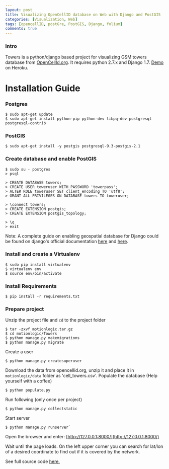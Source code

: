 ```yaml
---
layout: post
title: Visualizing OpenCellID database on Web with Django and PostGIS
categories: [Visualization, Web]
tags: [opencellID, postGre, PostGIS, Django, folium]
comments: true
---
```


### Intro

Towers is a python/django based project for visualizing GSM towers database from [OpenCellId.org](http://opencellid.org). It requires python 2.7.x and Django 1.7.
[Demo](http://opencellid.herokuapp.com) on Heroku. 
# Installation Guide

### Postgres

```
$ sudo apt-get update
$ sudo apt-get install python-pip python-dev libpq-dev postgresql postgresql-contrib
```

### PostGIS

```
$ sudo apt-get install -y postgis postgresql-9.3-postgis-2.1
```
### Create database and enable PostGIS

```
$ sudo su - postgres
> psql

> CREATE DATABASE towers;
> CREATE USER toweruser WITH PASSWORD 'towerpass';
> ALTER ROLE toweruser SET client_encoding TO 'utf8';
> GRANT ALL PRIVILEGES ON DATABASE towers TO toweruser;

> \connect towers;
> CREATE EXTENSION postgis;
> CREATE EXTENSION postgis_topology;

> \q
> exit
```
Note: A complete guide on enabling geospatial database for Django could be found on django's official documentation [here](https://docs.djangoproject.com/en/1.7/ref/contrib/gis/install/) and [here](https://docs.djangoproject.com/en/1.7/ref/contrib/gis/install/geolibs/).

### Install and create a Virtualenv
```
$ sudo pip install virtualenv
$ virtualenv env
$ source env/bin/activate
```
### Install Requirements
```
$ pip install -r requirements.txt
```
### Prepare project 
Unzip the project file and `cd` to the project folder 
```
$ tar -zxvf motionlogic.tar.gz
$ cd motionlogic/Towers
$ python manage.py makemigrations
$ python manage.py migrate
```
Create a user
```
$ python manage.py createsuperuser
```
Download the data from opencellid.org, unzip it and place it in `motionlogic/data` folder as 'cell_towers.csv'. 
Populate the database (Help yourself with a coffee) 
```
$ python populate.py
```
Run following (only once per project) 
```
$ python manage.py collectstatic
```
Start server 
```
$ python manage.py runserver`
```
Open the browser and enter:
[http://127.0.0.1:8000/](http://127.0.0.1:8000/)

Wait until the page loads. On the left upper corner you can search for lat/lon of a desired coordinate to find out if it is covered by the network. 

See full source code [here.](https://github.com/spartonia/towers)
